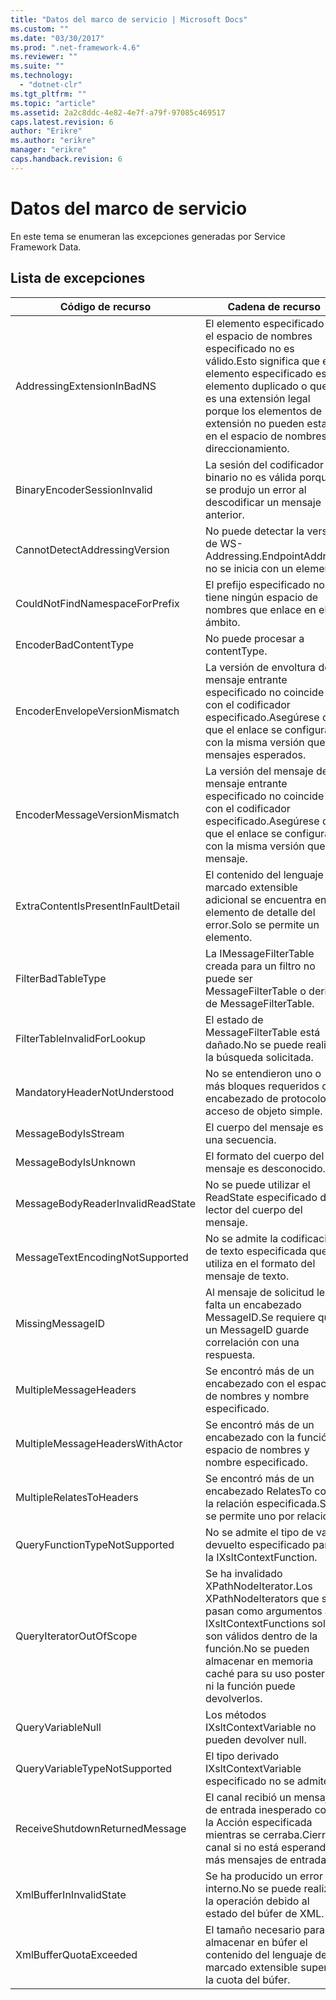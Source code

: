 ```yaml
---
title: "Datos del marco de servicio | Microsoft Docs"
ms.custom: ""
ms.date: "03/30/2017"
ms.prod: ".net-framework-4.6"
ms.reviewer: ""
ms.suite: ""
ms.technology: 
  - "dotnet-clr"
ms.tgt_pltfrm: ""
ms.topic: "article"
ms.assetid: 2a2c8ddc-4e82-4e7f-a79f-97085c469517
caps.latest.revision: 6
author: "Erikre"
ms.author: "erikre"
manager: "erikre"
caps.handback.revision: 6
---
```

# Datos del marco de servicio
En este tema se enumeran las excepciones generadas por Service Framework Data.  
  
## Lista de excepciones  
  
|Código de recurso|Cadena de recurso|  
|-----------------------|-----------------------|  
|AddressingExtensionInBadNS|El elemento especificado en el espacio de nombres especificado no es válido.Esto significa que el elemento especificado es un elemento duplicado o que no es una extensión legal porque los elementos de extensión no pueden estar en el espacio de nombres de direccionamiento.|  
|BinaryEncoderSessionInvalid|La sesión del codificador binario no es válida porque se produjo un error al descodificar un mensaje anterior.|  
|CannotDetectAddressingVersion|No puede detectar la versión de WS\-Addressing.EndpointAddress no se inicia con un elemento.|  
|CouldNotFindNamespaceForPrefix|El prefijo especificado no tiene ningún espacio de nombres que enlace en el ámbito.|  
|EncoderBadContentType|No puede procesar a contentType.|  
|EncoderEnvelopeVersionMismatch|La versión de envoltura del mensaje entrante especificado no coincide con el codificador especificado.Asegúrese de que el enlace se configura con la misma versión que los mensajes esperados.|  
|EncoderMessageVersionMismatch|La versión del mensaje del mensaje entrante especificado no coincide con el codificador especificado.Asegúrese de que el enlace se configura con la misma versión que el mensaje.|  
|ExtraContentIsPresentInFaultDetail|El contenido del lenguaje de marcado extensible adicional se encuentra en el elemento de detalle del error.Solo se permite un elemento.|  
|FilterBadTableType|La IMessageFilterTable creada para un filtro no puede ser MessageFilterTable o derivar de MessageFilterTable.|  
|FilterTableInvalidForLookup|El estado de MessageFilterTable está dañado.No se puede realizar la búsqueda solicitada.|  
|MandatoryHeaderNotUnderstood|No se entendieron uno o más bloques requeridos de encabezado de protocolo de acceso de objeto simple.|  
|MessageBodyIsStream|El cuerpo del mensaje es una secuencia.|  
|MessageBodyIsUnknown|El formato del cuerpo del mensaje es desconocido.|  
|MessageBodyReaderInvalidReadState|No se puede utilizar el ReadState especificado del lector del cuerpo del mensaje.|  
|MessageTextEncodingNotSupported|No se admite la codificación de texto especificada que se utiliza en el formato del mensaje de texto.|  
|MissingMessageID|Al mensaje de solicitud le falta un encabezado MessageID.Se requiere que un MessageID guarde correlación con una respuesta.|  
|MultipleMessageHeaders|Se encontró más de un encabezado con el espacio de nombres y nombre especificado.|  
|MultipleMessageHeadersWithActor|Se encontró más de un encabezado con la función, espacio de nombres y nombre especificado.|  
|MultipleRelatesToHeaders|Se encontró más de un encabezado RelatesTo con la relación especificada.Solo se permite uno por relación.|  
|QueryFunctionTypeNotSupported|No se admite el tipo de valor devuelto especificado para la IXsltContextFunction.|  
|QueryIteratorOutOfScope|Se ha invalidado XPathNodeIterator.Los XPathNodeIterators que se pasan como argumentos a IXsltContextFunctions solo son válidos dentro de la función.No se pueden almacenar en memoria caché para su uso posterior ni la función puede devolverlos.|  
|QueryVariableNull|Los métodos IXsltContextVariable no pueden devolver null.|  
|QueryVariableTypeNotSupported|El tipo derivado IXsltContextVariable especificado no se admite.|  
|ReceiveShutdownReturnedMessage|El canal recibió un mensaje de entrada inesperado con la Acción especificada mientras se cerraba.Cierre el canal si no está esperando más mensajes de entrada.|  
|XmlBufferInInvalidState|Se ha producido un error interno.No se puede realizar la operación debido al estado del búfer de XML.|  
|XmlBufferQuotaExceeded|El tamaño necesario para almacenar en búfer el contenido del lenguaje de marcado extensible superó la cuota del búfer.|